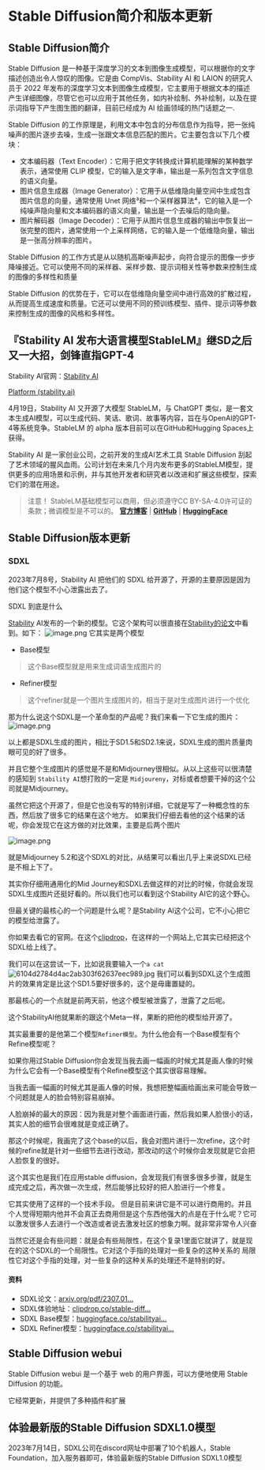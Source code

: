 # Stable Diffusion简介和版本更新

## Stable Diffusion简介

Stable Diffusion 是一种基于深度学习的文本到图像生成模型，可以根据你的文字描述创造出令人惊叹的图像。它是由 CompVis、Stability AI 和 LAION 的研究人员于 2022 年发布的深度学习文本到图像生成模型，它主要用于根据文本的描述产生详细图像，尽管它也可以应用于其他任务，如内补绘制、外补绘制，以及在提示词指导下产生图生图的翻译，目前已经成为 AI 绘画领域的热门话题之一.

Stable Diffusion 的工作原理是，利用文本中包含的分布信息作为指导，把一张纯噪声的图片逐步去噪，生成一张跟文本信息匹配的图片。它主要包含以下几个模块：

- 文本编码器（Text Encoder）：它用于把文字转换成计算机能理解的某种数学表示，通常使用 CLIP 模型，它的输入是文字串，输出是一系列包含文字信息的语义向量。
- 图片信息生成器（Image Generator）：它用于从低维隐向量空间中生成包含图片信息的向量，通常使用 Unet 网络³和一个采样器算法⁴，它的输入是一个纯噪声隐向量和文本编码器的语义向量，输出是一个去噪后的隐向量。
- 图片解码器（Image Decoder）：它用于从图片信息生成器的输出中恢复出一张完整的图片，通常使用一个上采样网络，它的输入是一个低维隐向量，输出是一张高分辨率的图片。

Stable Diffusion 的工作方式是从以随机高斯噪声起步，向符合提示的图像一步步降噪接近。它可以使用不同的采样器、采样步数、提示词相关性等参数来控制生成的图像的多样性和质量

Stable Diffusion 的优势在于，它可以在低维隐向量空间中进行高效的扩散过程，从而提高生成速度和质量。它还可以使用不同的预训练模型、插件、提示词等参数来控制生成的图像的风格和多样性。

## 『Stability AI 发布大语言模型StableLM』继SD之后又一大招，剑锋直指GPT-4

Stability AI官网：[Stability AI](https://stability.ai/)

[Platform (stability.ai)](https://platform.stability.ai/)

4月19日，Stability AI 又开源了大模型 StableLM，与 ChatGPT 类似，是一套文本生成AI模型，可以生成代码、笑话、歌词、故事等内容，旨在与OpenAI的GPT-4等系统竞争。StableLM 的 alpha 版本目前可以在GitHub和Hugging Spaces上获得。

Stability AI 是一家创业公司，之前开发的生成AI艺术工具 Stable Diffusion 刮起了艺术领域的腥风血雨。公司计划在未来几个月内发布更多的StableLM模型，提供更多的应用场景和示例，并与其他开发者和研究者以改进和扩展这些模型，探索它们的潜在用途。

> 注意！ StableLM基础模型可以商用，但必须遵守CC BY-SA-4.0许可证的条款；微调模型是不可以的。 [**官方博客**](https://stability.ai/blog/stability-ai-launches-the-first-of-its-stablelm-suite-of-language-models) | [**GitHub**](https://github.com/stability-AI/stableLM/) | [**HuggingFace**](https://huggingface.co/spaces/stabilityai/stablelm-tuned-alpha-chat)

## Stable Diffusion版本更新

### SDXL

2023年7月8号，Stability AI 把他们的 SDXL 给开源了，开源的主要原因是因为他们这个模型不小心泄露出去了。

SDXL 到底是什么

[Stability](https://stability.ai/) AI发布的一个新的模型。它这个架构可以很直接在[Stability的论文](https://arxiv.org/pdf/2307.01952.pdf)中看到。如下： ![image.png](https://p3-juejin.byteimg.com/tos-cn-i-k3u1fbpfcp/fe8bb2f5c3db419ab43d3e7d6de4c25f~tplv-k3u1fbpfcp-zoom-in-crop-mark:1512:0:0:0.awebp) 它其实是两个模型

- Base模型

> 这个Base模型就是用来生成词语生成图片的

- Refiner模型

> 这个refiner就是一个图片生成图片的，相当于是对生成图片进行一个优化

那为什么说这个SDXL是一个革命型的产品呢？我们来看一下它生成的图片： ![image.png](https://p3-juejin.byteimg.com/tos-cn-i-k3u1fbpfcp/063739a1f47b4a048296bc558efb07b0~tplv-k3u1fbpfcp-zoom-in-crop-mark:1512:0:0:0.awebp)

以上都是SDXL生成的图片，相比于SD1.5和SD2.1来说，SDXL生成的图片质量肉眼可见的好了很多。

并且它整个生成图片的感觉是不是和Midjourney很相似。从以上这些可以很清楚的感知到 `Stability AI`想打败的一定是 `Midjoureny`，对标或者想要干掉的这个公司就是Midjourney。

虽然它把这个开源了，但是它也没有写的特别详细，它就是写了一种概念性的东西，然后放了很多它的结果在这个地方。 如果我们仔细去看他的这个结果的话呢，你会发现它在这方做的对比效果，主要是后两个图片

![image.png](https://p3-juejin.byteimg.com/tos-cn-i-k3u1fbpfcp/418176031da04628ac8039ca9ea48627~tplv-k3u1fbpfcp-zoom-in-crop-mark:1512:0:0:0.awebp)

就是Midjourney 5.2和这个SDXL的对比，从结果可以看出几乎上来说SDXL已经是不相上下了。

其实你仔细用通用化的Mid Journey和SDXL去做这样的对比的时候，你就会发现SDXL生成图片还挺好看的。所以我们也可以看到这个Stability AI它的这个野心。

但最关键的最核心的一个问题是什么呢？是Stability AI这个公司，它不小心把它的模型给泄露了。

你如果去看它的官网。在这个[clipdrop](https://clipdrop.co/)，在这样的一个网站上,它其实已经把这个SDXL给上线了。

我们可以在这尝试一下，比如说我要输入一个`a cat` ![6104d2784d4ac2ab303f62637eec989.jpg](https://p3-juejin.byteimg.com/tos-cn-i-k3u1fbpfcp/7c6208dfe3f549aa9cc3bf88d43be1eb~tplv-k3u1fbpfcp-zoom-in-crop-mark:1512:0:0:0.awebp) 我们可以看到SDXL这个生成图片的效果肯定是比这个SD1.5要好很多的，这个是毋庸置疑的。

那最核心的一个点就是前两天前，他这个模型被泄露了，泄露了之后呢。

这个StabilityAI他就果断的跟这个Meta一样，果断的把他的模型给开源了。

其实最重要的是他第二个模型`Refiner模型`。为什么他会有一个Base模型有个Refine模型呢？

如果你用过Stable Diffusion你会发现当我去画一幅画的时候尤其是画人像的时候为什么它会有一个Base模型有个Refine模型这个其实很容易理解。

当我去画一幅画的时候尤其是画人像的时候，我想把整幅画给画出来可能会导致一个问题就是人的脸会特别容易崩掉。

人脸崩掉的最大的原因：因为我是对整个画面进行画，然后我如果人脸很小的话，其实人脸的细节会很难就是变成正确了。

那这个时候呢，我画完了这个base的以后，我会对图片进行一次refine，这个时候的refine就是针对一些细节去进行改动，那改动的这个时候你会发现就是它会把人脸恢复的很好。

这个其实也是我们在应用stable diffusion，会发现我们有很多很多步骤，就是生成完成之后，再次做一次生成，然后能够比较好的把人脸进行一个修复。

它其实使用了这样的一个技术手段。 但是目前来讲它是不可以进行商用的。并且个人觉得短期内他并不会真正去商用但是这个东西他强大的点是在于什么呢？它可以激发很多人去进行一个改造或者说去激发社区的想象力啊。就非常非常令人兴奋

当然它还是会有些问题：就是会有些局限性，在这个复录1里面它就讲了，就是现在的这个SDXL的一个局限性。它对这个手指的处理对一些复杂的这种关系的 局限性它对这个手指的处理，对一些复杂的这种关系的处理还不是特别的好。

#### 资料

- SDXL论文：[arxiv.org/pdf/2307.01…](https://arxiv.org/pdf/2307.01952.pdf)
- SDXL体验地址：[clipdrop.co/stable-diff…](https://clipdrop.co/stable-diffusion)
- SDXL Base模型：[huggingface.co/stabilityai…](https://huggingface.co/stabilityai/stable-diffusion-xl-base-0.9)
- SDXL Refiner模型：[huggingface.co/stabilityai…](https://huggingface.co/stabilityai/stable-diffusion-xl-refiner-0.9)

## Stable Diffusion webui

Stable Diffusion webui 是一个基于 web 的用户界面，可以方便地使用 Stable Diffusion 的功能。

它经常更新，并提供了多种插件和扩展

## 体验最新版的Stable Diffusion SDXL1.0模型

2023年7月14日，SDXL公司在discord网址中部署了10个机器人，Stable Foundation，加入服务器即可，体验最新版的Stable Diffusion SDXL1.0模型
